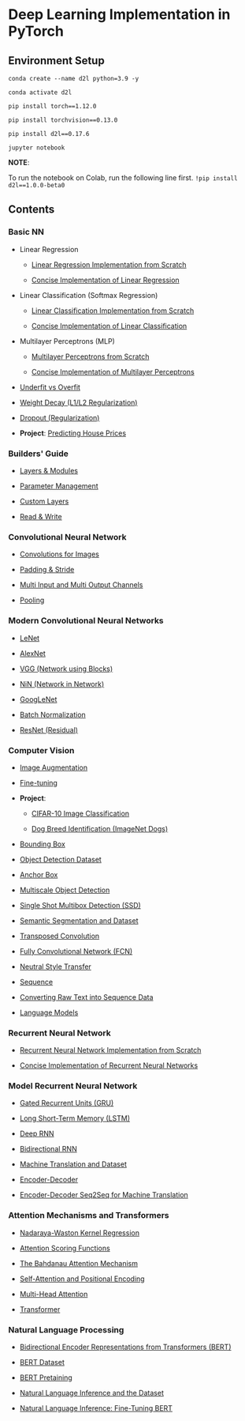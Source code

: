 # Deep Learning Implementation in PyTorch

## Environment Setup
`conda create --name d2l python=3.9 -y`

`conda activate d2l`

`pip install torch==1.12.0`

`pip install torchvision==0.13.0`

`pip install d2l==0.17.6`

`jupyter notebook`

**NOTE**:

To run the notebook on Colab, run the following line first.
`!pip install d2l==1.0.0-beta0`

## Contents

### Basic NN

- Linear Regression

  - [Linear Regression Implementation from Scratch](https://github.com/lijing0913/Deep-Learning-Implementation-PyTorch/blob/main/Linear%20Regression%20from%20Scratch.ipynb)
  
  - [Concise Implementation of Linear Regression](https://github.com/lijing0913/Deep-Learning-Implementation-PyTorch/blob/main/Linear%20Regression%20concise.ipynb)

- Linear Classification (Softmax Regression)

  - [Linear Classification Implementation from Scratch](https://github.com/lijing0913/Deep-Learning-Implementation-PyTorch/blob/main/Linear%20Classification%20from%20Scratch.ipynb)
  
  - [Concise Implementation of Linear Classification](https://github.com/lijing0913/Deep-Learning-Implementation-PyTorch/blob/main/Linear%20Classification%20concise.ipynb)

- Multilayer Perceptrons (MLP)

  - [Multilayer Perceptrons from Scratch](https://github.com/lijing0913/Deep-Learning-Implementation-PyTorch/blob/main/Multilayer%20Perceptrons%20from%20Scratch.ipynb)
  
  - [Concise Implementation of Multilayer Perceptrons](https://github.com/lijing0913/Deep-Learning-Implementation-PyTorch/blob/main/Multilayer%20Perceptrons%20concise.ipynb)

- [Underfit vs Overfit](https://github.com/lijing0913/Deep-Learning-Implementation-PyTorch/blob/main/Underfit%20Overfit.ipynb)

- [Weight Decay (L1/L2 Regularization)](https://github.com/lijing0913/Deep-Learning-Implementation-PyTorch/blob/main/Weight%20Decay.ipynb)

- [Dropout (Regularization)](https://github.com/lijing0913/Deep-Learning-Implementation-PyTorch/blob/main/Dropout.ipynb)

- **Project**: [Predicting House Prices](https://github.com/lijing0913/Deep-Learning-Implementation-PyTorch/blob/main/Predicting%20House%20Prices%20Project.ipynb)

### Builders' Guide

- [Layers & Modules](https://github.com/lijing0913/Deep-Learning-Implementation-PyTorch/blob/main/Layers%20Modules.ipynb)

- [Parameter Management](https://github.com/lijing0913/Deep-Learning-Implementation-PyTorch/blob/main/Parameter%20Management.ipynb)

- [Custom Layers](https://github.com/lijing0913/Deep-Learning-Implementation-PyTorch/blob/main/Custom%20Layers.ipynb)

- [Read & Write](https://github.com/lijing0913/Deep-Learning-Implementation-PyTorch/blob/main/Read%20Write.ipynb)

### Convolutional Neural Network

- [Convolutions for Images](https://github.com/lijing0913/Deep-Learning-Implementation-PyTorch/blob/main/Convolutions%20for%20Images.ipynb)

- [Padding & Stride](https://github.com/lijing0913/Deep-Learning-Implementation-PyTorch/blob/main/Padding%20and%20Strides.ipynb)

- [Multi Input and Multi Output Channels](https://github.com/lijing0913/Deep-Learning-Implementation-PyTorch/blob/main/Multiple%20Input%20and%20Multi%20Output%20Channels.ipynb)

- [Pooling](https://github.com/lijing0913/Deep-Learning-Implementation-PyTorch/blob/main/Pooling.ipynb)

### Modern Convolutional Neural Networks

- [LeNet](https://github.com/lijing0913/Deep-Learning-Implementation-PyTorch/blob/main/LeNet.ipynb)

- [AlexNet](https://github.com/lijing0913/Deep-Learning-Implementation-PyTorch/blob/main/AlexNet.ipynb)

- [VGG (Network using Blocks)](https://github.com/lijing0913/Deep-Learning-Implementation-PyTorch/blob/main/VGG.ipynb)

- [NiN (Network in Network)](https://github.com/lijing0913/Deep-Learning-Implementation-PyTorch/blob/main/NiN.ipynb)

- [GoogLeNet](https://github.com/lijing0913/Deep-Learning-Implementation-PyTorch/blob/main/GoogLeNet.ipynb)

- [Batch Normalization](https://github.com/lijing0913/Deep-Learning-Implementation-PyTorch/blob/main/Batch%20Normalization.ipynb)

- [ResNet (Residual)](https://github.com/lijing0913/Deep-Learning-Implementation-PyTorch/blob/main/ResNet.ipynb)

### Computer Vision

- [Image Augmentation](https://github.com/lijing0913/Deep-Learning-Implementation-PyTorch/blob/main/Image%20Augmentation.ipynb)

- [Fine-tuning](https://github.com/lijing0913/Deep-Learning-Implementation-PyTorch/blob/main/Fine%20Tuning.ipynb)

- **Project**: 
  - [CIFAR-10 Image Classification](https://github.com/lijing0913/Deep-Learning-Implementation-PyTorch/blob/main/CIFAR-10%20Image%20Classification%20Project.ipynb)
  
  - [Dog Breed Identification (ImageNet Dogs)](https://github.com/lijing0913/Deep-Learning-Implementation-PyTorch/blob/main/Dog_Breed_Identification_(ImageNet_Dogs)_Project.ipynb)
  
- [Bounding Box](https://github.com/lijing0913/Deep-Learning-Implementation-PyTorch/blob/main/Bounding%20Box.ipynb)

- [Object Detection Dataset](https://github.com/lijing0913/Deep-Learning-Implementation-PyTorch/blob/main/Object%20Detection%20Dataset.ipynb)
 
- [Anchor Box](https://github.com/lijing0913/Deep-Learning-Implementation-PyTorch/blob/main/Anchor%20Box.ipynb)

- [Multiscale Object Detection](https://github.com/lijing0913/Deep-Learning-Implementation-PyTorch/blob/main/Multiscale%20Object%20Detection.ipynb)

- [Single Shot Multibox Detection (SSD)](https://github.com/lijing0913/Deep-Learning-Implementation-PyTorch/blob/main/Single%20Shot%20Multibox%20Detection%20(SSD).ipynb)

- [Semantic Segmentation and Dataset](https://github.com/lijing0913/Deep-Learning-Implementation-PyTorch/blob/main/Semantic%20Segmentation%20and%20Dataset.ipynb)

- [Transposed Convolution](https://github.com/lijing0913/Deep-Learning-Implementation-PyTorch/blob/main/Transposed%20Convolution.ipynb)

- [Fully Convolutional Network (FCN)](https://github.com/lijing0913/Deep-Learning-Implementation-PyTorch/blob/main/Fully%20Convolutional%20Network%20(FCN).ipynb)

- [Neutral Style Transfer](https://github.com/lijing0913/Deep-Learning-Implementation-PyTorch/blob/main/Neural%20Style%20Transfer.ipynb)

- [Sequence](https://github.com/lijing0913/Deep-Learning-Implementation-PyTorch/blob/main/Sequence.ipynb)

- [Converting Raw Text into Sequence Data](https://github.com/lijing0913/Deep-Learning-Implementation-PyTorch/blob/main/Converting%20Raw%20Text%20into%20Sequence%20Data.ipynb)

- [Language Models](https://github.com/lijing0913/Deep-Learning-Implementation-PyTorch/blob/main/Language%20Models.ipynb)

### Recurrent Neural Network

- [Recurrent Neural Network Implementation from Scratch](https://github.com/lijing0913/Deep-Learning-Implementation-PyTorch/blob/main/Recurrent%20Neural%20Network%20Implementation%20from%20Scratch.ipynb)

- [Concise Implementation of Recurrent Neural Networks](https://github.com/lijing0913/Deep-Learning-Implementation-PyTorch/blob/main/Recurrent%20Neural%20Networks%20concise.ipynb)

### Model Recurrent Neural Network

- [Gated Recurrent Units (GRU)](https://github.com/lijing0913/Deep-Learning-Implementation-PyTorch/blob/main/Gated%20Reccurent%20Unites%20(GRU).ipynb)

- [Long Short-Term Memory (LSTM)](https://github.com/lijing0913/Deep-Learning-Implementation-PyTorch/blob/main/Long%20Short-Term%20Memory%20(LSTM).ipynb)

- [Deep RNN](https://github.com/lijing0913/Deep-Learning-Implementation-PyTorch/blob/main/Deep%20RNN.ipynb)

- [Bidirectional RNN](https://github.com/lijing0913/Deep-Learning-Implementation-PyTorch/blob/main/Bidirectional%20RNN.ipynb)

- [Machine Translation and Dataset](https://github.com/lijing0913/Deep-Learning-Implementation-PyTorch/blob/main/Machine%20Translation%20and%20Dataset.ipynb)

- [Encoder-Decoder](https://github.com/lijing0913/Deep-Learning-Implementation-PyTorch/blob/main/Encoder-Decoder.ipynb)

- [Encoder-Decoder Seq2Seq for Machine Translation](https://github.com/lijing0913/Deep-Learning-Implementation-PyTorch/blob/main/Seq2Seq.ipynb)

### Attention Mechanisms and Transformers

- [Nadaraya-Waston Kernel Regression](https://github.com/lijing0913/Deep-Learning-Implementation-PyTorch/blob/main/Nadaraya-Waston%20Kernel%20Regression.ipynb)

- [Attention Scoring Functions](https://github.com/lijing0913/Deep-Learning-Implementation-PyTorch/blob/main/Attention%20Scoring%20Functions.ipynb)

- [The Bahdanau Attention Mechanism](https://github.com/lijing0913/Deep-Learning-Implementation-PyTorch/blob/main/Bahdanau%20Attention.ipynb)

- [Self-Attention and Positional Encoding](https://github.com/lijing0913/Deep-Learning-Implementation-PyTorch/blob/main/Self%20Attention%20and%20Positional%20Encoding.ipynb)

- [Multi-Head Attention](https://github.com/lijing0913/Deep-Learning-Implementation-PyTorch/blob/main/Multihead%20Attention.ipynb)

- [Transformer](https://github.com/lijing0913/Deep-Learning-Implementation-PyTorch/blob/main/Transformer.ipynb)

### Natural Language Processing

- [Bidirectional Encoder Representations from Transformers (BERT)](https://github.com/lijing0913/Deep-Learning-Implementation-PyTorch/blob/main/BERT.ipynb)

- [BERT Dataset](https://github.com/lijing0913/Deep-Learning-Implementation-PyTorch/blob/main/Bert%20Dataset.ipynb)

- [BERT Pretaining](https://github.com/lijing0913/Deep-Learning-Implementation-PyTorch/blob/main/Bert%20Pretraining.ipynb)

- [Natural Language Inference and the Dataset](https://github.com/lijing0913/Deep-Learning-Implementation-PyTorch/blob/main/Natural%20Language%20Inference%20and%20Dataset.ipynb)

- [Natural Language Inference: Fine-Tuning BERT](https://github.com/lijing0913/Deep-Learning-Implementation-PyTorch/blob/main/Natural%20Language%20Inference%20Bert.ipynb)
